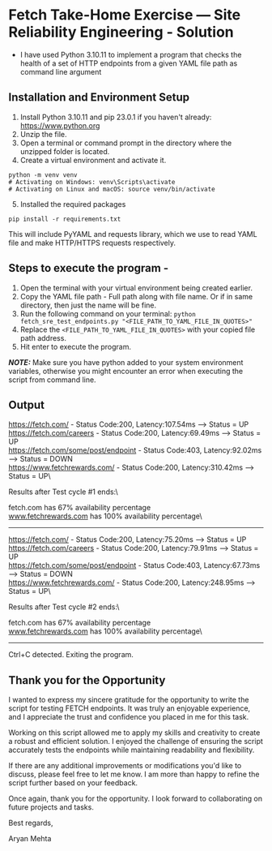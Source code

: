 # Fetch Take-Home Exercise — Site Reliability Engineering - Solution
- I have used Python 3.10.11 to implement a program that checks the health of a set of HTTP endpoints from a given YAML file path as command line argument

## Installation and Environment Setup
1. Install Python 3.10.11 and pip 23.0.1 if you haven't already: https://www.python.org
2. Unzip the file.
3. Open a terminal or command prompt in the directory where the unzipped folder is located.
4. Create a virtual environment and activate it.
```
python -m venv venv
# Activating on Windows: venv\Scripts\activate
# Activating on Linux and macOS: source venv/bin/activate
```
5. Installed the required packages
``` 
pip install -r requirements.txt
``` 
This will include PyYAML and requests library, which we use to read YAML file and make HTTP/HTTPS requests respectively.

## Steps to execute the program -
1. Open the terminal with your virtual environment being created earlier.
2. Copy the YAML file path - Full path along with file name. Or if in same directory, then just the name will be fine.
3. Run the following command on your terminal: `python fetch_sre_test_endpoints.py "<FILE_PATH_TO_YAML_FILE_IN_QUOTES>"`
4. Replace the `<FILE_PATH_TO_YAML_FILE_IN_QUOTES>` with your copied file path address.
5. Hit enter to execute the program.


**_NOTE:_** Make sure you have python added to your system environment variables, otherwise you might encounter an error when executing the script from command line.

## Output
https://fetch.com/ - Status Code:200, Latency:107.54ms --> Status = UP\
https://fetch.com/careers - Status Code:200, Latency:69.49ms --> Status = UP\
https://fetch.com/some/post/endpoint - Status Code:403, Latency:92.02ms --> Status = DOWN\
https://www.fetchrewards.com/ - Status Code:200, Latency:310.42ms --> Status = UP\

Results after Test cycle #1 ends:\

fetch.com has 67% availability percentage\
www.fetchrewards.com has 100% availability percentage\

---

https://fetch.com/ - Status Code:200, Latency:75.20ms --> Status = UP\
https://fetch.com/careers - Status Code:200, Latency:79.91ms --> Status = UP\
https://fetch.com/some/post/endpoint - Status Code:403, Latency:67.73ms --> Status = DOWN\
https://www.fetchrewards.com/ - Status Code:200, Latency:248.95ms --> Status = UP\

Results after Test cycle #2 ends:\

fetch.com has 67% availability percentage\
www.fetchrewards.com has 100% availability percentage\

---

Ctrl+C detected. Exiting the program.


## Thank you for the Opportunity
I wanted to express my sincere gratitude for the opportunity to write the script for testing FETCH endpoints. It was truly an enjoyable experience, and I appreciate the trust and confidence you placed in me for this task.

Working on this script allowed me to apply my skills and creativity to create a robust and efficient solution. I enjoyed the challenge of ensuring the script accurately tests the endpoints while maintaining readability and flexibility.

If there are any additional improvements or modifications you'd like to discuss, please feel free to let me know. I am more than happy to refine the script further based on your feedback.

Once again, thank you for the opportunity. I look forward to collaborating on future projects and tasks.

Best regards,

Aryan Mehta